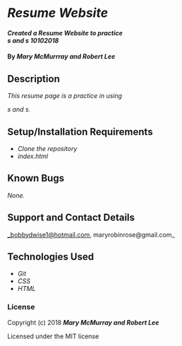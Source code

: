 # _Resume Website_

#### _Created a Resume Website to practice <div>s and <span>s 10102018_

#### By _**Mary McMurrray and Robert Lee**_

## Description

_This resume page is a practice in using <div>s and <span>s._

## Setup/Installation Requirements

* _Clone the repository_
* _index.html_

## Known Bugs

_None._

## Support and Contact Details

_bobbydwise1@hotmail.com, maryrobinrose@gmail.com_

## Technologies Used

* _Git_
* _CSS_
* _HTML_

### License

Copyright (c) 2018 **_Mary McMurray and Robert Lee_**

Licensed under the MIT license
